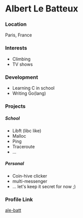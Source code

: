 # Albert Le Batteux

### Location

Paris, France

### Interests

- Climbing
- TV shows

### Development
- Learning C in school
- Writing Go(lang)


### Projects

##### School
- Libft (libc like)
- Malloc
- Ping
- Traceroute
- ...

##### Personal
- Coin-hive clicker
- multi-messenger
- ... let's keep it secret for now ;)

### Profile Link

[ale-batt](https://github.com/ale-batt)
